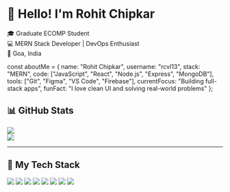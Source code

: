 # 👋 Hello! I'm Rohit Chipkar

🎓 Graduate ECOMP Student  
💻 MERN Stack Developer | DevOps Enthusiast  
📍 Goa, India

const aboutMe = {
  name: "Rohit Chipkar",
  username: "rcvl13",
  stack: "MERN",
  code: ["JavaScript", "React", "Node.js", "Express", "MongoDB"],
  tools: ["Git", "Figma", "VS Code", "Firebase"],
  currentFocus: "Building full-stack apps",
  funFact: "I love clean UI and solving real-world problems"
};

## 📊 GitHub Stats

<img src="https://github-readme-stats.vercel.app/api?username=rcvl13&show_icons=true&theme=tokyonight" />
<br/>
<img src="https://github-readme-stats.vercel.app/api/top-langs/?username=rcvl13&layout=compact&theme=tokyonight" />

---

## 🚀 My Tech Stack

<p align="left">
  <img src="https://img.shields.io/badge/JavaScript-F7DF1E?style=for-the-badge&logo=javascript&logoColor=black" />
  <img src="https://img.shields.io/badge/React-20232A?style=for-the-badge&logo=react&logoColor=61DAFB" />
  <img src="https://img.shields.io/badge/Node.js-339933?style=for-the-badge&logo=nodedotjs&logoColor=white" />
  <img src="https://img.shields.io/badge/Express.js-404D59?style=for-the-badge" />
  <img src="https://img.shields.io/badge/MongoDB-4EA94B?style=for-the-badge&logo=mongodb&logoColor=white" />
  <img src="https://img.shields.io/badge/Figma-F24E1E?style=for-the-badge&logo=figma&logoColor=white" />
  <img src="https://img.shields.io/badge/Git-F05032?style=for-the-badge&logo=git&logoColor=white" />
  <img src="https://img.shields.io/badge/VS%20Code-007ACC?style=for-the-badge&logo=visual-studio-code&logoColor=white" />
</p>
